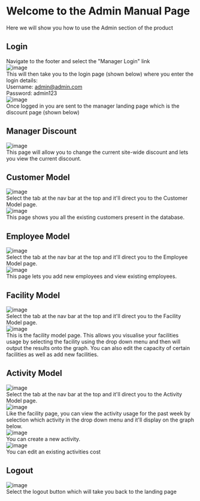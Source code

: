 # Welcome to the Admin Manual Page
Here we will show you how to use the Admin section of the product

## Login
Navigate to the footer and select the "Manager Login" link <br>
![image](https://user-images.githubusercontent.com/123192041/229362057-654a796e-047e-4657-8bb9-494c5e53caf3.png)<br>
This will then take you to the login page (shown below) where you enter the login details:<br>
Username: admin@admin.com <br>
Password: admin123 <br>
![image](https://user-images.githubusercontent.com/123192041/229362076-0da76128-e011-414c-b39a-aedb6ef2b521.png)<br>
Once logged in you are sent to the manager landing page which is the discount page (shown below) <br>


## Manager Discount
![image](https://user-images.githubusercontent.com/123192041/229362182-373ee47b-60ec-43d4-af7a-1ace56914018.png) <br>
This page will allow you to change the current site-wide discount and lets you view the current discount.

## Customer Model
![image](https://user-images.githubusercontent.com/123192041/229362342-8f101887-dcbf-4e68-9ba1-970001344b68.png)<br>
Select the tab at the nav bar at the top and it'll direct you to the Customer Model page. <br>
![image](https://user-images.githubusercontent.com/123192041/229362373-a1b18bab-f06e-4c88-9cf7-2f2aeb474bf6.png)<br>
This page shows you all the existing customers present in the database.

## Employee Model
![image](https://user-images.githubusercontent.com/123192041/229362396-1917f8ba-98cb-494a-a517-0d82984366e5.png)<br>
Select the tab at the nav bar at the top and it'll direct you to the Employee Model page. <br>
![image](https://user-images.githubusercontent.com/123192041/229362433-ecdabcff-659a-4eb0-8e40-7e0ff37f928c.png) <br>
This page lets you add new employees and view existing employees.

## Facility Model
![image](https://user-images.githubusercontent.com/123192041/229362518-d848b00e-0ec9-45da-94b5-5a32a2e69933.png)<br>
Select the tab at the nav bar at the top and it'll direct you to the Facility Model page. <br>
![image](https://user-images.githubusercontent.com/123192041/229362536-70bb94d0-55c8-46dd-b9c8-91db7eb9eaff.png)<br>
This is the facility model page. This allows you visualise your facilities usage by selecting the facility using the drop down menu and then will output the results onto the graph. You can also edit the capacity of certain facilities as well as add new facilities.

## Activity Model
![image](https://user-images.githubusercontent.com/123192041/229362746-b82d6c5e-39ac-4cbb-a2f6-6b8e71deacbc.png)<br>
Select the tab at the nav bar at the top and it'll direct you to the Activity Model page. <br>
![image](https://user-images.githubusercontent.com/123192041/229362873-c31b9a2a-a844-4cc0-aa30-faa0f0598869.png)<br>
Like the facility page, you can view the activity usage for the past week by selection which activity in the drop down menu and it'll display on the graph below.<br>
![image](https://user-images.githubusercontent.com/123192041/229362942-3854582e-cfea-4b28-ab0e-00f09c167b8d.png)<br>
You can create a new activity.<br>
![image](https://user-images.githubusercontent.com/123192041/229362958-dc2034c7-82ef-4883-af4b-841533bcffd7.png)<br>
You can edit an existing activities cost <br>

## Logout
![image](https://user-images.githubusercontent.com/123192041/229363024-a136a442-9caa-4483-93fc-8cfa9698867b.png)<br>
Select the logout button which will take you back to the landing page


